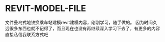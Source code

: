 # REVIT-MODEL-FILE
文件叠岛式地铁换乘车站建模revit建模内容，刚刚学习，随手做的。
因为时间久远很多东西也就不记得了，而且现在也没有再继续深入学习下去了，有更多的内容直接私信我联系方式吧
